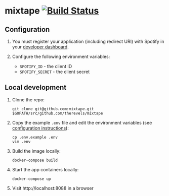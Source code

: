 mixtape [![Build Status](https://travis-ci.org/therevels/mixtape.svg?branch=master)](https://travis-ci.org/therevels/mixtape)
=======

Configuration
-------------

1.	You must register your application (including redirect URI) with Spotify in your [developer dashboard](https://developer.spotify.com/dashboard/applications).

2.	Configure the following environment variables:

	-	`SPOTIFY_ID` - the client ID
	-	`SPOTIFY_SECRET` - the client secret

Local development
------------------

1.	Clone the repo:

	```console
	git clone git@github.com:mixtape.git $GOPATH/src/github.com/therevels/mixtape
	```

2.	Copy the example `.env` file and edit the environment variables (see [configuration instructions](#configuration)\):

	```console
	cp .env.example .env
	vim .env
	```

3.	Build the image locally:

	```console
	docker-compose build
	```

4.	Start the app containers locally:

	```console
	docker-compose up
	```

5.	Visit http://localhost:8088 in a browser
